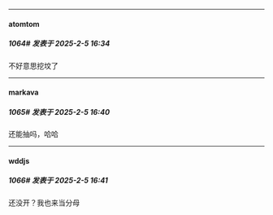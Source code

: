 ﻿
*****

####  atomtom  
##### 1064#       发表于 2025-2-5 16:34

不好意思挖坟了

*****

####  markava  
##### 1065#       发表于 2025-2-5 16:40

还能抽吗，哈哈


*****

####  wddjs  
##### 1066#       发表于 2025-2-5 16:41

还没开？我也来当分母

